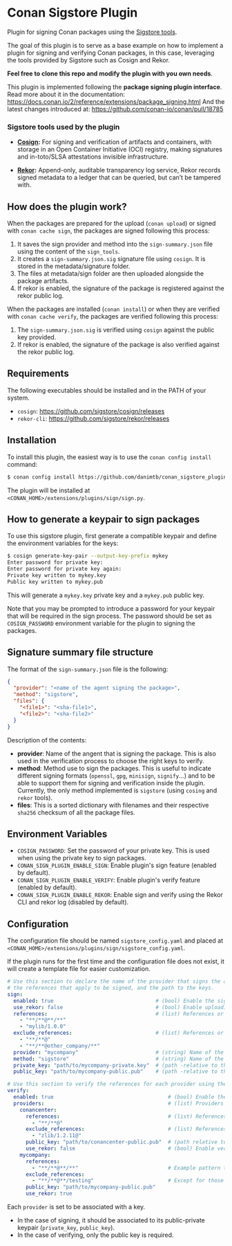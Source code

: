 # Conan Sigstore Plugin

Plugin for signing Conan packages using the [Sigstore tools](https://www.sigstore.dev/).

The goal of this plugin is to serve as a base example on how to implement a plugin for signing and verifying Conan
packages, in this case, leveraging the tools provided by Sigstore such as Cosign and Rekor.

**Feel free to clone this repo and modify the plugin with you own needs**.

This plugin is implemented following the **package signing plugin interface**.
Read more about it in the documentation: https://docs.conan.io/2/reference/extensions/package_signing.html
And the latest changes introduced at: https://github.com/conan-io/conan/pull/18785

### Sigstore tools used by the plugin

- **[Cosign](https://github.com/sigstore/cosign):** For signing and verification of artifacts and containers,
  with storage in an Open Container Initiative (OCI) registry, making signatures and in-toto/SLSA attestations invisible
  infrastructure.

- **[Rekor](https://github.com/sigstore/rekor):** Append-only, auditable transparency log service, Rekor records signed 
  metadata to a ledger that can be queried, but can’t be tampered with.


## How does the plugin work?

When the packages are prepared for the upload (`conan upload`) or signed with `conan cache sign`, the packages are
signed following this process:
  1. It saves the sign provider and method into the `sign-summary.json` file using the content of the `sign_tools`.
  2. It creates a `sign-summary.json.sig` signature file using `cosign`. It is stored in the metadata/signature folder.
  3. The files at metadata/sign folder are then uploaded alongside the package artifacts.
  4. If rekor is enabled, the signature of the package is registered against the rekor public log.

When the packages are installed (`conan install`) or when they are verified with `conan cache verify`, the packages are
verified following this process:

  1. The `sign-summary.json.sig` is verified using `cosign` against the public key provided.
  2. If rekor is enabled, the signature of the package is also verified against the rekor public log.

## Requirements

The following executables should be installed and in the PATH of your system.

- ``cosign``: https://github.com/sigstore/cosign/releases
- ``rekor-cli``: https://github.com/sigstore/rekor/releases

## Installation

To install this plugin, the easiest way is to use the ``conan config install`` command:

```bash
$ conan config install https://github.com/danimtb/conan_sigstore_plugin.git
```

The plugin will be installed at ``<CONAN_HOME>/extensions/plugins/sign/sign.py``.

## How to generate a keypair to sign packages

To use this sigstore plugin, first generate a compatible keypair and define the environment variables for the keys:

```bash
$ cosign generate-key-pair --output-key-prefix mykey
Enter password for private key:
Enter password for private key again:
Private key written to mykey.key
Public key written to mykey.pub
```

This will generate a ``mykey.key`` private key and a ``mykey.pub`` public key.

Note that you may be prompted to introduce a password for your keypair that will be required in the sign process.
The password should be set as ``COSIGN_PASSWORD`` environment variable for the plugin to signing the packages.

## Signature summary file structure

The format of the `sign-summary.json` file is the following:

```json
{
  "provider": "<name of the agent signing the package>",
  "method": "sigstore",
  "files": {
    "<file1>": "<sha-file1>",
    "<file2>": "<sha-file2>"
  }
}
```
Description of the contents:

- **provider**: Name of the angent that is signing the package. This is also used in the verification process to choose
  the right keys to verify.
- **method**: Method use to sign the packages. This is useful to indicate different signing formats
  (`openssl`, `gpg`, `minisign`, `signify`...) and to be able to support them for signing and verification inside the
  plugin. Currently, the only method implemented is `sigstore` (using `cosing` and `rekor` tools).
- **files**: This is a sorted dictionary with filenames and their respective `sha256` checksum of all the package files.

## Environment Variables

- ``COSIGN_PASSWORD``: Set the password of your private key. This is used when using the private key to sign packages.
- ``CONAN_SIGN_PLUGIN_ENABLE_SIGN``: Enable plugin's sign feature (enabled by default).
- ``CONAN_SIGN_PLUGIN_ENABLE_VERIFY``: Enable plugin's verify feature (enabled by default).
- ``CONAN_SIGN_PLUGIN_ENABLE_REKOR``: Enable sign and verify using the Rekor CLI and rekor log  (disabled by default).

## Configuration

The configuration file should be named ``sigstore_config.yaml`` and placed 
at ``<CONAN_HOME>/extensions/plugins/sign/sigstore_config.yaml``.

If the plugin runs for the first time and the configuration file does not exist, it will create a template
file for easier customization.

```yaml
# Use this section to declare the name of the provider that signs the artifacts,
# the references that apply to be signed, and the path to the keys.
sign:
  enabled: true                                 # (bool) Enable the signature of packages.
  use_rekor: false                              # (bool) Enable uploading the signature to the public Rekor transparency log.
  references:                                   # (list) References or pattern of references that should be signed.
    - "**/**@**/**"
    - "mylib/1.0.0"
  exclude_references:                           # (list) References or pattern of references that should NOT be signed.
    - "**/**@"
    - "**/**@other_company/**"
  provider: "mycompany"                         # (string) Name of the provider used to sign the packages.
  method: "sigstore"                            # (string) Name of the tool used to sign the packages.
  private_key: "path/to/mycompany-private.key"  # (path -relative to this config file-) Private key to sign the packages with.
  public_key: "path/to/mycompany-public.pub"    # (path -relative to this config file-) Public key to sign the packages with.

# Use this section to verify the references for each provider using the corresponding public key.
verify:
  enabled: true                                     # (bool) Enable the verification signature of packages.
  providers:                                        # (list) Providers that sign the packages for verification.
    conancenter:
      references:                                   # (list) References or pattern that should be verified.
        - "**/**@"
      exclude_references:                           # (list) References or pattern that should NOT be verified.
        - "zlib/1.2.11@"
      public_key: "path/to/conancenter-public.pub"  # (path relative to this file) Public key to verify the packages with.
      use_rekor: false                              # (bool) Enable verifying the signature against the public Rekor transparency log.
    mycompany:
      references:
        - "**/**@**/**"                             # Example pattern to verify all the references for mycompany provider.
      exclude_references:
        - "**/**@**/testing"                        # Except for those references that have testing as channel.
      public_key: "path/to/mycompany-public.pub"
      use_rekor: true
```

Each ``provider`` is set to be associated with a key.
- In the case of signing, it should be associated to its public-private keypair (``private_key``, ``public_key``).
- In the case of verifying, only the public key is required.
